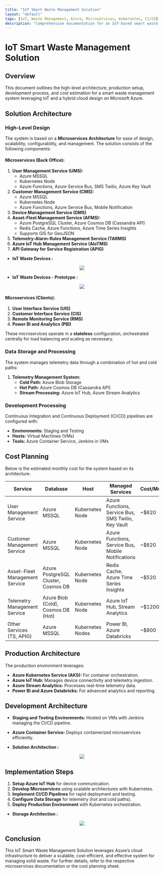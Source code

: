```yaml
---
title: "IoT Smart Waste Management Solution"
layout: "default"
tags: [IoT, Waste Management, Azure, Microservices, Kubernetes, CI/CD]
description: "Comprehensive documentation for an IoT-based smart waste management system leveraging Microsoft Azure."
---
```


# IoT Smart Waste Management Solution

## Overview
This document outlines the high-level architecture, production setup, development process, and cost estimation for a smart waste management system leveraging IoT and a hybrid cloud design on Microsoft Azure.

## Solution Architecture
### High-Level Design
The system is based on a **Microservices Architecture** for ease of design, scalability, configurability, and management. The solution consists of the following components:

#### **Microservices (Back Office):**
1. **User Management Service (UMS):**
   - Azure MSSQL
   - Kubernetes Node
   - Azure Functions, Azure Service Bus, SMS Twilio, Azure Key Vault
2. **Customer Management Service (CMS):**
   - Azure MSSQL
   - Kubernetes Node
   - Azure Functions, Azure Service Bus, Mobile Notification
3. **Device Management Service (DMS)**
4. **Asset-Fleet Management Service (AFMS):**
   - Azure PostgreSQL Cluster, Azure Cosmos DB (Cassandra API)
   - Redis Cache, Azure Functions, Azure Time Series Insights
   - Supports GIS for GeoJSON
5. **Telemetry-Alarm-Rules Management Service (TARMS)**
6. **Azure IoT Hub Management Service (AIoTMS)**
7. **API Gateway for Service Registration (APIG)**

- **IoT Waste Devices :**
<p align="center">
<img src="_assets/images/hd1.png"/>
</p>

- **IoT Waste Devices - Prototype :**
<p align="center">
<img src="_assets/images/hd2.png"/>
</p>

#### **Microservices (Clients):**
1. **User Interface Service (UIS)**
2. **Customer Interface Service (CIS)**
3. **Remote Monitoring Service (RMS)**
4. **Power BI and Analytics (PBI)**

These microservices operate in a **stateless** configuration, orchestrated centrally for load balancing and scaling as necessary.

### Data Storage and Processing
The system manages telemetry data through a combination of hot and cold paths:

1. **Telemetry Management System:**
   - **Cold Path:** Azure Blob Storage
   - **Hot Path:** Azure Cosmos DB (Cassandra API)
   - **Stream Processing:** Azure IoT Hub, Azure Stream Analytics

### Development Processing
Continuous Integration and Continuous Deployment (CI/CD) pipelines are configured with:
- **Environments:** Staging and Testing
- **Hosts:** Virtual Machines (VMs)
- **Tools:** Azure Container Service, Jenkins in VMs

## Cost Planning
Below is the estimated monthly cost for the system based on its architecture:

| **Service**               | **Database**                     | **Host**           | **Managed Services**                                    | **Cost/Month**  | **Comments**                     |
|---------------------------|----------------------------------|--------------------|-------------------------------------------------------|-----------------|----------------------------------|
| User Management Service   | Azure MSSQL                     | Kubernetes Node    | Azure Functions, Service Bus, SMS Twilio, Key Vault   | ~$620           | Shared MSSQL with CMS            |
| Customer Management Service| Azure MSSQL                    | Kubernetes Node    | Azure Functions, Service Bus, Mobile Notifications    | ~$620           |                                  |
| Asset-Fleet Management Service| Azure PostgreSQL Cluster, Cosmos DB | Kubernetes Node    | Redis Cache, Azure Time Series Insights              | ~$520          | Includes GIS for GeoJSON         |
| Telemetry Management Service| Azure Blob (Cold), Cosmos DB (Hot) | Kubernetes Node    | Azure IoT Hub, Stream Analytics                      | ~$1200          | 400,000 messages/day IoT Hub ($25)|
| Other Services (TS, APIG) | Azure MSSQL                     | Kubernetes Nodes   | Power BI, Azure Databricks                           | ~$800           |                                  |

## Production Architecture
The production environment leverages:
- **Azure Kubernetes Service (AKS):** For container orchestration.
- **Azure IoT Hub:** Manages device connectivity and telemetry ingestion.
- **Azure Stream Analytics:** Processes real-time telemetry data.
- **Power BI and Azure Databricks:** For advanced analytics and reporting.

## Development Architecture
- **Staging and Testing Environments:** Hosted on VMs with Jenkins managing the CI/CD pipeline.
- **Azure Container Service:** Deploys containerized microservices efficiently.

- **Solution Architection :**
<p align="center">
<img src="_assets/images/arch2.png"/>
</p>

## Implementation Steps
1. **Setup Azure IoT Hub** for device communication.
2. **Develop Microservices** using scalable architectures with Kubernetes.
3. **Implement CI/CD Pipelines** for rapid deployment and testing.
4. **Configure Data Storage** for telemetry (hot and cold paths).
5. **Deploy Production Environment** with Kubernetes orchestration.

- **Storage Architection :**
<p align="center">
<img src="_assets/images/arch1.png"/>
</p>

## Conclusion
This IoT Smart Waste Management Solution leverages Azure’s cloud infrastructure to deliver a scalable, cost-efficient, and effective system for managing solid waste. For further details, refer to the respective microservices documentation or the cost planning sheet.

